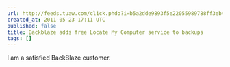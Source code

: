 ```yaml
---
url: http://feeds.tuaw.com/click.phdo?i=b5a2dde9893f5e22055989788ff3eb44
created_at: 2011-05-23 17:11 UTC
published: false
title: Backblaze adds free Locate My Computer service to backups
tags: []
---
```


I am a satisfied BackBlaze customer.
